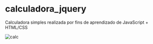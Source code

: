 # calculadora_jquery
Calculadora simples realizada por fins de aprendizado de JavaScript + HTML/CSS


![calc](https://github.com/0renz/jQuery_Calculator/assets/86473140/0cdc2356-be21-495d-b690-e4411d0248d3)
